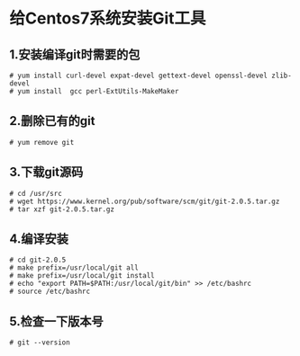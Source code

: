# 给Centos7系统安装Git工具

## 1.安装编译git时需要的包
```
# yum install curl-devel expat-devel gettext-devel openssl-devel zlib-devel
# yum install  gcc perl-ExtUtils-MakeMaker
```
## 2.删除已有的git
```
# yum remove git
```
## 3.下载git源码
```
# cd /usr/src
# wget https://www.kernel.org/pub/software/scm/git/git-2.0.5.tar.gz
# tar xzf git-2.0.5.tar.gz
```
## 4.编译安装
```
# cd git-2.0.5
# make prefix=/usr/local/git all
# make prefix=/usr/local/git install
# echo "export PATH=$PATH:/usr/local/git/bin" >> /etc/bashrc
# source /etc/bashrc
```
## 5.检查一下版本号
```
# git --version
```

